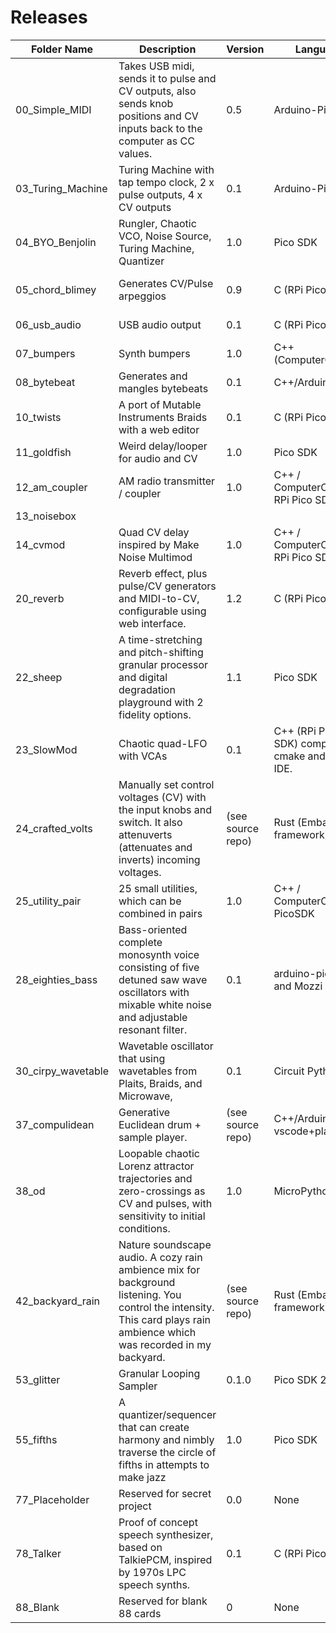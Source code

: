 # Releases  
| Folder Name | Description | Version | Language | Creator | Editor | Name | Status |
| ----------- | ----------- | ------- | -------- | ------- | ------ | ---- | ------ |
| 00_Simple_MIDI | Takes USB midi, sends it to pulse and CV outputs, also sends knob positions and CV inputs back to the computer as CC values. | 0.5 | Arduino-Pico | Tom Whitwell |  |  | Working but simple |
| 03_Turing_Machine | Turing Machine with tap tempo clock, 2 x pulse outputs, 4 x CV outputs | 0.1 | Arduino-Pico | Tom Whitwell | https://www.musicthing.co.uk/web_config/turing.html |  | Working but Simple |
| 04_BYO_Benjolin | Rungler, Chaotic VCO, Noise Source, Turing Machine, Quantizer | 1.0 | Pico SDK | Dune Desormeaux |  |  | Released |
| 05_chord_blimey | Generates CV/Pulse arpeggios | 0.9 | C (RPi Pico SDK) | Tom Waters |  |  | Mostly complete (for now) |
| 06_usb_audio | USB audio output | 0.1 | C (RPi Pico SDK) | Chris Johnson |  |  | Proof of concept |
| 07_bumpers | Synth bumpers | 1.0 | C++ (ComputerCard) | Chris Johnson |  |  | Released |
| 08_bytebeat | Generates and mangles bytebeats | 0.1 | C++/Arduino-Pico | Matt Kuebrich |  |  | Functional but WIP |
| 10_twists | A port of Mutable Instruments Braids with a web editor | 0.1 | C (RPi Pico SDK) | Random Works |  |  | Functional but WIP |
| 11_goldfish | Weird delay/looper for audio and CV | 1.0 | Pico SDK | Dune Desormeaux |  |  | Ready |
| 12_am_coupler | AM radio transmitter / coupler | 1.0 | C++ / ComputerCard / RPi Pico SDK | Chris Johnson |  |  | Released |
| 13_noisebox |  |  |  |  |  |  |  |
| 14_cvmod | Quad CV delay inspired by Make Noise Multimod | 1.0 | C++ / ComputerCard / RPi Pico SDK | Chris Johnson |  |  | Released |
| 20_reverb | Reverb effect, plus pulse/CV generators and MIDI-to-CV, configurable using web interface. | 1.2 | C (RPi Pico SDK) | Chris Johnson | https://www.musicthing.co.uk/web_config/reverb.html | Reverb+ | Released |
| 22_sheep | A time-stretching and pitch-shifting granular processor and digital degradation playground with 2 fidelity options. | 1.1 | Pico SDK | Dune Desormeaux |  |  | Released |
| 23_SlowMod | Chaotic quad-LFO with VCAs | 0.1 | C++ (RPi Pico SDK) compat. w/ cmake and Arduino IDE. | divmod/@olt |  |  | Released |
| 24_crafted_volts | Manually set control voltages (CV) with the input knobs and switch. It also attenuverts (attenuates and inverts) incoming voltages. | (see source repo) | Rust (Embassy framework) | Brian Dorsey |  |  | Released |
| 25_utility_pair | 25 small utilities, which can be combined in pairs | 1.0 | C++ / ComputerCard / PicoSDK | Chris Johnson |  |  | Released |
| 28_eighties_bass | Bass-oriented complete monosynth voice consisting of five detuned saw wave oscillators with mixable white noise and adjustable resonant filter. | 0.1 | arduino-pico core and Mozzi 2 library | @todbot / Tod Kurt |  |  | Functional but WIP |
| 30_cirpy_wavetable | Wavetable oscillator that using wavetables from Plaits, Braids, and Microwave, | 0.1 | Circuit Python | @todbot / Tod Kurt |  |  | Functional but WIP |
| 37_compulidean | Generative Euclidean drum + sample player. | (see source repo) | C++/Arduino, with vscode+platformio. | Tristan Rowley |  |  | Functional, but WIP |
| 38_od | Loopable chaotic Lorenz attractor trajectories and zero-crossings as CV and pulses, with sensitivity to initial conditions. | 1.0 | MicroPython | M. John Mills |  |  | Released |
| 42_backyard_rain | Nature soundscape audio. A cozy rain ambience mix for background listening. You control the intensity. This card plays rain ambience which was recorded in my backyard. | (see source repo) | Rust (Embassy framework) | Brian Dorsey |  |  | Released |
| 53_glitter | Granular Looping Sampler | 0.1.0 | Pico SDK 2.1.1 | Steve Jones |  |  | Beta Test |
| 55_fifths | A quantizer/sequencer that can create harmony and nimbly traverse the circle of fifths in attempts to make jazz | 1.0 | Pico SDK | Dune Desormeaux |  |  | Ready |
| 77_Placeholder | Reserved for secret project | 0.0 | None | None |  |  | None |
| 78_Talker | Proof of concept speech synthesizer, based on TalkiePCM, inspired by 1970s LPC speech synths. | 0.1 | C (RPi Pico SDK) | Chris Johnson |  |  | Proof of concept |
| 88_Blank | Reserved for blank 88 cards | 0 | None | Tom Whitwell |  |  | None |
